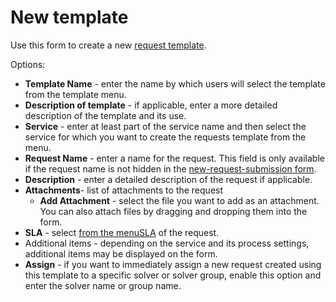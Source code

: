 # New template
   
Use this form to create a new [request template](../../../alvao-service-desk/requests/ticket-templates).
    
Options:
   
- **Template Name** - enter the name by which users will select the template from the template menu.
- **Description of template** - if applicable, enter a more detailed description of the template and its use.
- **Service** - enter at least part of the service name and then select the service for which you want to create the requests template from the menu.
- **Request Name** - enter a name for the request. This field is only available if the request name is not hidden in the [new-request-submission form](../administration/service-desk/service/detail/new-ticket-items).
- **Description** - enter a detailed description of the request if applicable.
- **Attachments**- list of attachments to the request
    - **Add Attachment** - select the file you want to add as an attachment. You can also attach files by dragging and dropping them into the form.
- **SLA** - select [from the menuSLA](../../../alvao-service-desk/implementation/services/sla) of the request.
- Additional items - depending on the service and its process settings, additional items may be displayed on the form.
- **Assign** - if you want to immediately assign a new request created using this template to a specific solver or solver group, enable this option and enter the solver name or group name.
